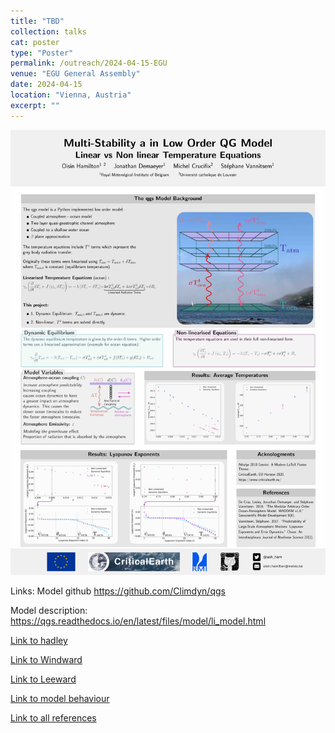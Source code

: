 ```yaml
---
title: "TBD"
collection: talks
cat: poster
type: "Poster"
permalink: /outreach/2024-04-15-EGU
venue: "EGU General Assembly"
date: 2024-04-15
location: "Vienna, Austria"
excerpt: ""
---
```


![poster](../images/outreach/multistability_poster.jpg)

Links:
Model github https://github.com/Climdyn/qgs

Model description: https://qgs.readthedocs.io/en/latest/files/model/li_model.html

[Link to hadley](/outreach/2024-04-15-EGU/hadley_cell)

[Link to Windward](/outreach/2024-04-15-EGU/windward_blocking)

[Link to Leeward](/outreach/2024-04-15-EGU/leeward_blocking)

[Link to model behaviour](/outreach/2024-04-15-EGU/model_behaviour)

[Link to all references](/outreach/2024-04-15-EGU/references)
